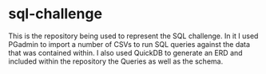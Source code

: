 # sql-challenge
This is the repository being used to represent the SQL challenge.  In it I used PGadmin to import a number of CSVs to run SQL queries against the data that was contained within.  I also used QuickDB to generate an ERD and included within the repository the Queries as well as the schema.


